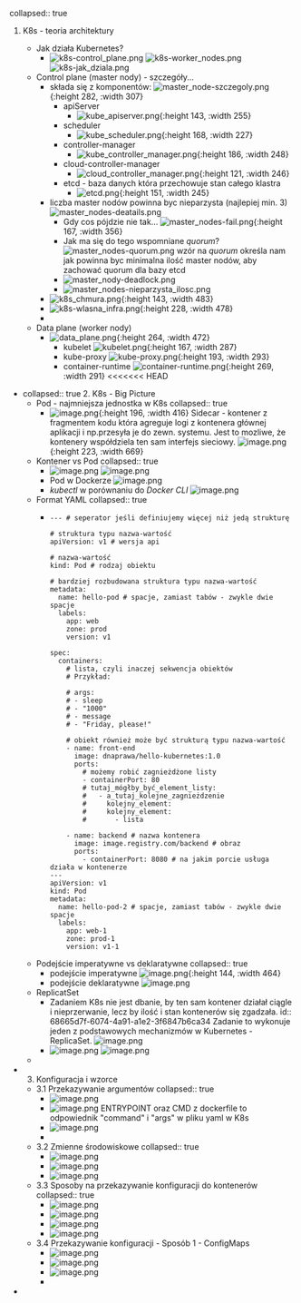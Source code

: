 collapsed:: true
1. K8s - teoria architektury

	- Jak działa Kubernetes?
		- ![k8s-control_plane.png](../assets/k8s-control_plane_1750927149036_0.png)
		  ![k8s-worker_nodes.png](../assets/k8s-worker_nodes_1750927297425_0.png) 
		  ![k8s-jak_dziala.png](../assets/k8s-jak_dziala_1750927667424_0.png)
	- Control plane (master nody) - szczegóły...
		- składa się z komponentów:
		  ![master_node-szczegoly.png](../assets/master_node-szczegoly_1750930344912_0.png){:height 282, :width 307}
			- apiServer
				- ![kube_apiserver.png](../assets/kube_apiserver_1750930464658_0.png){:height 143, :width 255}
			- scheduler
				- ![kube_scheduler.png](../assets/kube_scheduler_1750930965541_0.png){:height 168, :width 227}
			- controller-manager
				- ![kube_controller_manager.png](../assets/kube_controller_manager_1750930684749_0.png){:height 186, :width 248}
			- cloud-controller-manager
				- ![cloud_controller_manager.png](../assets/cloud_controller_manager_1750930825065_0.png){:height 121, :width 246}
			- etcd - baza danych która przechowuje stan całego klastra
				- ![etcd.png](../assets/etcd_1750930566160_0.png){:height 151, :width 245}
		- liczba master nodów powinna byc nieparzysta (najlepiej min. 3)
		  ![master_nodes-deatails.png](../assets/master_nodes-deatails_1750928647959_0.png)
			- Gdy cos pójdzie nie tak...
			  ![master_nodes-fail.png](../assets/master_nodes-fail_1750928785122_0.png){:height 167, :width 356}
			- Jak ma się do tego wspomniane *quorum*?
			  ![master_nodes-quorum.png](../assets/master_nodes-quorum_1750929002906_0.png)
			  wzór na *quorum* określa nam jak powinna byc minimalna ilość master nodów, aby zachować quorum dla bazy etcd
			- ![master_nody-deadlock.png](../assets/master_nody-deadlock_1750929371984_0.png)
			- ![master_nodes-nieparzysta_ilosc.png](../assets/master_nodes-nieparzysta_ilosc_1750929561732_0.png)
		- ![k8s_chmura.png](../assets/k8s_chmura_1750929794548_0.png){:height 143, :width 483}
		- ![k8s-wlasna_infra.png](../assets/k8s-wlasna_infra_1750929920301_0.png){:height 228, :width 478}
		-
	- Data plane (worker nody)
		- ![data_plane.png](../assets/data_plane_1750932147076_0.png){:height 264, :width 472}
			- kubelet
			  ![kubelet.png](../assets/kubelet_1750932550665_0.png){:height 167, :width 287}
			- kube-proxy
			  ![kube-proxy.png](../assets/kube-proxy_1750932638779_0.png){:height 193, :width 293}
			- container-runtime
			  ![container-runtime.png](../assets/container-runtime_1750932864812_0.png){:height 269, :width 291}
			  <<<<<<< HEAD
- collapsed:: true
  2. K8s - Big Picture
	- Pod - najmniejsza jednostka w K8s
	  collapsed:: true
		- ![image.png](../assets/image_1751532797528_0.png){:height 196, :width 416}
		  Sidecar - kontener z fragmentem kodu która agreguje logi z kontenera głównej aplikacji i np.przesyła je do zewn. systemu. Jest to mozliwe, że kontenery współdziela ten sam interfejs sieciowy.
		  ![image.png](../assets/image_1751533259429_0.png){:height 223, :width 669}
	- Kontener vs Pod
	  collapsed:: true
		- ![image.png](../assets/image_1751534866996_0.png)
		  ![image.png](../assets/image_1751534976175_0.png)
		- Pod w Dockerze
		  ![image.png](../assets/image_1751535242810_0.png)
		- *kubectl* w porównaniu do *Docker CLI*
		  ![image.png](../assets/image_1751535649122_0.png)
	- Format YAML
	  collapsed:: true
		- ```
		  --- # seperator jeśli definiujemy więcej niż jedą strukturę
		  
		  # struktura typu nazwa-wartość
		  apiVersion: v1 # wersja api
		  
		  # nazwa-wartość
		  kind: Pod # rodzaj obiektu
		  
		  # bardziej rozbudowana struktura typu nazwa-wartość
		  metadata:
		    name: hello-pod # spacje, zamiast tabów - zwykle dwie spacje
		    labels:
		      app: web
		      zone: prod
		      version: v1
		  
		  spec:
		    containers:
		      # lista, czyli inaczej sekwencja obiektów
		      # Przykład: 
		  
		      # args:
		      # - sleep
		      # - "1000"
		      # - message
		      # - "Friday, please!"
		  
		      # obiekt również może być strukturą typu nazwa-wartość
		      - name: front-end
		        image: dnaprawa/hello-kubernetes:1.0
		        ports:
		          # możemy robić zagnieżdżone listy
		          - containerPort: 80
		          # tutaj_mógłby_być_element_listy:
		          #   - a_tutaj_kolejne_zagnieżdzenie
		          #     kolejny_element:
		          #     kolejny_element:
		          #       - lista
		  
		      - name: backend # nazwa kontenera
		        image: image.registry.com/backend # obraz
		        ports: 
		          - containerPort: 8080 # na jakim porcie usługa działa w kontenerze
		  ---
		  apiVersion: v1
		  kind: Pod
		  metadata:
		    name: hello-pod-2 # spacje, zamiast tabów - zwykle dwie spacje
		    labels:
		      app: web-1
		      zone: prod-1
		      version: v1-1
		  ```
	- Podejście imperatywne vs deklaratywne
	  collapsed:: true
		- podejście imperatywne
		  ![image.png](../assets/image_1751537943064_0.png){:height 144, :width 464}
		- podejście deklaratywne
		  ![image.png](../assets/image_1751538059457_0.png)
	- ReplicatSet
		- Zadaniem K8s nie jest dbanie, by ten sam kontener działał ciągle i nieprzerwanie, lecz by ilość i stan kontenerów się zgadzała.
		  id:: 68665d7f-6074-4a91-a1e2-3f6847b6ca34
		  Zadanie to wykonuje jeden z podstawowych mechanizmów w Kubernetes - ReplicaSet.
		  ![image.png](../assets/image_1751539325056_0.png)
		- ![image.png](../assets/image_1751539668636_0.png)
		  ![image.png](../assets/image_1751539764223_0.png)
	-
- 3. Konfiguracja i wzorce
	- 3.1 Przekazywanie argumentów
	  collapsed:: true
		- ![image.png](../assets/image_1756125172754_0.png)
		- ![image.png](../assets/image_1756125238463_0.png)
		  ENTRYPOINT oraz CMD z dockerfile to odpowiednik "command" i "args" w pliku yaml w K8s
		- ![image.png](../assets/image_1756125413994_0.png)
		-
	- 3.2 Zmienne środowiskowe
	  collapsed:: true
		- ![image.png](../assets/image_1756125849255_0.png)
		- ![image.png](../assets/image_1756125926880_0.png)
		- ![image.png](../assets/image_1756126028046_0.png)
	- 3.3 Sposoby na przekazywanie konfiguracji do kontenerów
	  collapsed:: true
		- ![image.png](../assets/image_1756193031415_0.png)
		- ![image.png](../assets/image_1756193184773_0.png)
		- ![image.png](../assets/image_1756193460079_0.png)
		- ![image.png](../assets/image_1756193562597_0.png)
	- 3.4 Przekazywanie konfiguracji - Sposób 1 - ConfigMaps
		- ![image.png](../assets/image_1756193979665_0.png)
		- ![image.png](../assets/image_1756194093331_0.png)
		- ![image.png](../assets/image_1756194142527_0.png)
		-
-
